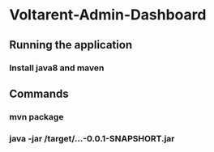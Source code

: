# Voltarent-Admin-Dashboard

## Running the application 
### Install java8 and maven

## Commands
### mvn package
### java -jar /target/...-0.0.1-SNAPSHORT.jar
